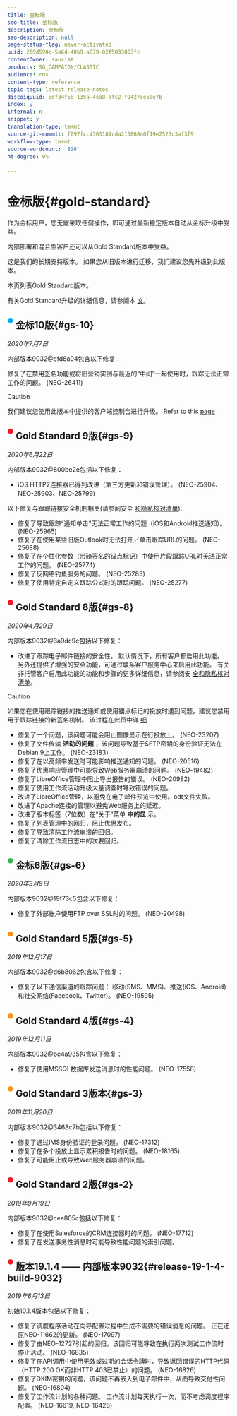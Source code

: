 ```yaml
---
title: 金标版
seo-title: 金标版
description: 金标版
seo-description: null
page-status-flag: never-activated
uuid: 269d590c-5a6d-40b9-a879-02f5033863fc
contentOwner: sauviat
products: SG_CAMPAIGN/CLASSIC
audience: rns
content-type: reference
topic-tags: latest-release-notes
discoiquuid: 5df34f55-135a-4ea8-afc2-f9427ce5ae7b
index: y
internal: n
snippet: y
translation-type: tm+mt
source-git-commit: f097fcc4363181cda21386840f19e2523c3af3f9
workflow-type: tm+mt
source-wordcount: '826'
ht-degree: 0%

---
```



# 金标版{#gold-standard}

作为金标用户，您无需采取任何操作，即可通过最新稳定版本自动从金标升级中受益。

内部部署和混合型客户还可以从Gold Standard版本中受益。

这是我们的长期支持版本。 如果您从旧版本进行迁移，我们建议您先升级到此版本。

本页列表Gold Standard版本。

有关Gold Standard升级的详细信息，请参阅本 [文](https://helpx.adobe.com/campaign/kb/gold-standard.html)。

## ![](assets/do-not-localize/blue_2.png) 金标10版{#gs-10}

_2020年7月7日_

内部版本9032@efd8a94包含以下修复：

修复了在禁用签名功能或将旧营销实例与最近的“中间”一起使用时，跟踪无法正常工作的问题。 (NEO-26411)

>[!CAUTION]
>
>我们建议您使用此版本中提供的客户端控制台进行升级。 Refer to this [page](../../installation/using/installing-the-client-console.md)

## ![](assets/do-not-localize/red_2.png) Gold Standard 9版{#gs-9}

_2020年6月22日_

内部版本9032@800be2e包括以下修复：

* iOS HTTP2连接器已得到改进（第三方更新和错误管理）。 (NEO-25904、NEO-25903、NEO-25799)

以下修复与跟踪链接安全机制相关(请参阅安全 [和隐私核对清单](https://helpx.adobe.com/campaign/kb/acc-security.html#signature-mechanism)):

* 修复了导致跟踪“通知单击”无法正常工作的问题（iOS和Android推送通知）。 (NEO-25965)
* 修复了在使用某些旧版Outlook时无法打开／单击跟踪URL的问题。  (NEO-25688)
* 修复了在个性化参数（带磅签名的锚点标记）中使用片段跟踪URL时无法正常工作的问题。 (NEO-25774)
* 修复了反网络钓鱼服务的问题。 (NEO-25283)
* 修复了使用特定自定义跟踪公式时的跟踪问题。 (NEO-25277)

## ![](assets/do-not-localize/red_2.png) Gold Standard 8版{#gs-8}

_2020年4月29日_

内部版本9032@3a9dc9c包括以下修复：

* 改进了跟踪电子邮件链接的安全性。 默认情况下，所有客户都启用此功能。 另外还提供了增强的安全功能，可通过联系客户服务中心来启用此功能。 有关非托管客户启用此功能的功能和步骤的更多详细信息，请参阅安 [全和隐私核对清单](https://helpx.adobe.com/campaign/kb/acc-security.html#signature-mechanism)。

>[!CAUTION]
>
>如果您在使用跟踪链接的推送通知或使用锚点标记的投放时遇到问题，建议您禁用用于跟踪链接的新签名机制。 该过程在此页中详 [细](https://helpx.adobe.com/campaign/kb/acc-security.html#signature-mechanism)

* 修复了一个问题，该问题可能会阻止图像显示在行投放上。 (NEO-23207)
* 修复了文件传输 **活动的问题** ，该问题导致基于SFTP密钥的身份验证无法在Debian 9上工作。 (NEO-23183)
* 修复了在以高频率发送时可能影响推送通知的问题。 (NEO-20516)
* 修复了优惠响应管理中可能导致Web服务器崩溃的问题。 (NEO-19482)
* 修复了LibreOffice管理中阻止导出报告的错误。 (NEO-20982)
* 修复了使用工作流活动升级大量调查时导致错误的问题。
* 改进了LibreOffice管理，以避免在电子邮件预览中使用。odt文件失败。
* 改进了Apache连接的管理以避免Web服务上的延迟。
* 改进了版本标签（7位数）在“关于”菜单 **中的显** 示。
* 修复了列表管理中的回归，阻止优惠发布。
* 修复了导致清除工作流崩溃的回归。
* 修复了清除工作流日志中的次要回归。

## ![](assets/do-not-localize/green_2.png) 金标6版{#gs-6}

_2020年3月9日_

内部版本9032@19f73c5包含以下修复：

* 修复了外部帐户使用FTP over SSL时的问题。 (NEO-20498)

## ![](assets/do-not-localize/orange_2.png) Gold Standard 5版{#gs-5}

_2019年12月17日_

内部版本9032@d6b8062包含以下修复：

* 修复了以下通信渠道的跟踪问题： 移动(SMS、MMS)、推送(iOS、Android)和社交网络(Facebook、Twitter)。 (NEO-19595)

## ![](assets/do-not-localize/orange_2.png) Gold Standard 4版{#gs-4}

_2019年12月11日_

内部版本9032@bc4a935包含以下修复：

* 修复了使用MSSQL数据库发送消息时的性能问题。 (NEO-17558)

## ![](assets/do-not-localize/orange_2.png) Gold Standard 3版本{#gs-3}

_2019年11月20日_

内部版本9032@3468c7b包括以下修复：

* 修复了通过IMS身份验证的登录问题。 (NEO-17312)
* 修复了在多个投放上显示累积报告时的问题。 (NEO-18165)
* 修复了可能阻止或导致Web服务器崩溃的问题。

## ![](assets/do-not-localize/red_2.png) Gold Standard 2版{#gs-2}

_2019年9月19日_

内部版本9032@cee805c包括以下修复：

* 修复了在使用Salesforce的CRM连接器时的问题。 (NEO-17712)
* 修复了在发送事务性消息时可能导致性能问题的索引问题。

## ![](assets/do-not-localize/red_2.png) 版本19.1.4 —— 内部版本9032{#release-19-1-4-build-9032}

_2019年8月13日_

初始19.1.4版本包括以下修复：

* 修复了调度程序活动在向导配置过程中生成不需要的错误消息的问题。 正在还原NEO-11662的更新。 (NEO-17097)
* 修复了由NEO-12727引起的回归，该回归可能导致在执行两次测试工作流时停止活动。 (NEO-16835)
* 修复了在API调用中使用无效或过期的会话令牌时，导致返回错误的HTTP代码（HTTP 200 OK而非HTTP 403已禁止）的问题。 (NEO-16826)
* 修复了DKIM密钥的问题，该问题不再嵌入到电子邮件中，从而导致交付性问题。 (NEO-16804)
* 修复了工作流计划的各种问题。 工作流计划每天执行一次，而不考虑调度程序配置。 (NEO-16619, NEO-16426)
